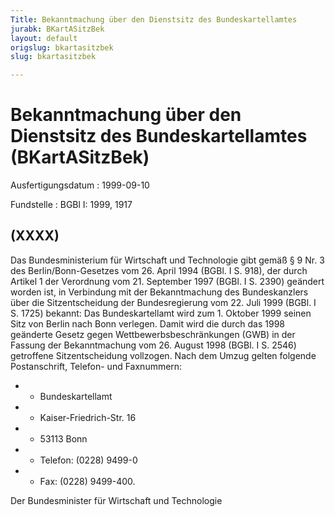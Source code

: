 ```yaml
---
Title: Bekanntmachung über den Dienstsitz des Bundeskartellamtes
jurabk: BKartASitzBek
layout: default
origslug: bkartasitzbek
slug: bkartasitzbek

---
```


# Bekanntmachung über den Dienstsitz des Bundeskartellamtes (BKartASitzBek)

Ausfertigungsdatum
:   1999-09-10

Fundstelle
:   BGBl I: 1999, 1917

## (XXXX)

Das Bundesministerium für Wirtschaft und Technologie gibt gemäß § 9
Nr. 3 des Berlin/Bonn-Gesetzes vom 26. April 1994 (BGBl. I S. 918),
der durch Artikel 1 der Verordnung vom 21. September 1997 (BGBl. I S.
2390) geändert worden ist, in Verbindung mit der Bekanntmachung des
Bundeskanzlers über die Sitzentscheidung der Bundesregierung vom 22.
Juli 1999 (BGBl. I S. 1725) bekannt:
Das Bundeskartellamt wird zum 1. Oktober 1999 seinen Sitz von Berlin
nach Bonn verlegen. Damit wird die durch das 1998 geänderte Gesetz
gegen Wettbewerbsbeschränkungen (GWB) in der Fassung der
Bekanntmachung vom 26. August 1998 (BGBl. I S. 2546) getroffene
Sitzentscheidung vollzogen.
Nach dem Umzug gelten folgende Postanschrift, Telefon- und Faxnummern:

*    *   Bundeskartellamt


*    *   Kaiser-Friedrich-Str. 16


*    *   53113 Bonn


*    *   Telefon: (0228) 9499-0


*    *   Fax: (0228) 9499-400.




Der Bundesminister für Wirtschaft und Technologie


